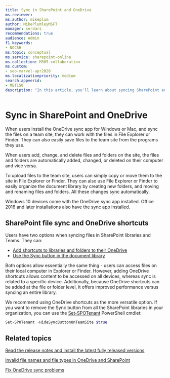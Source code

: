 ```yaml
---
title: Sync in SharePoint and OneDrive
ms.reviewer: 
ms.author: mikeplum
author: MikePlumleyMSFT
manager: serdars
recommendations: true
audience: Admin
f1.keywords:
- NOCSH
ms.topic: conceptual
ms.service: sharepoint-online
ms.collection: M365-collaboration
ms.custom:
- seo-marvel-apr2020
ms.localizationpriority: medium
search.appverid:
- MET150
description: "In this article, you'll learn about syncing SharePoint and OneDrive files using the OneDrive sync app for Windows and Mac."
---
```


# Sync in SharePoint and OneDrive

When users install the OneDrive sync app for Windows or Mac, and sync the files on a team site, they can work with the files in File Explorer or Finder. They can also easily save files to the team site from the programs they use.

When users add, change, and delete files and folders on the site, the files and folders are automatically added, changed, or deleted on their computer and vice versa.

To upload files to the team site, users can simply copy or move them to the site in File Explorer or Finder. They can also use File Explorer or Finder to easily organize the document library by creating new folders, and moving and renaming files and folders. All these changes sync automatically.

Windows 10 devices come with the OneDrive sync app installed. Office 2016 and later installations also have the sync app installed.

## SharePoint file sync and OneDrive shortcuts

Users have two options when syncing files in SharePoint libraries and Teams. They can:

- [Add shortcuts to libraries and folders to their OneDrive](https://support.microsoft.com/office/d66b1347-99b7-4470-9360-ffc048d35a33)
- [Use the Sync button in the document library](https://support.microsoft.com/office/6de9ede8-5b6e-4503-80b2-6190f3354a88)

Both options allow essentially the same thing - users can access files on their local computer in Explorer or Finder. However, adding OneDrive shortcuts allows content to be accessed on all devices, whereas sync is related to a specific device. Additionally, because OneDrive shortcuts can be added at the file or folder level, it offers improved performance versus syncing an entire library.

We recommend using OneDrive shortcuts as the more versatile option. If you want to remove the Sync button from all the SharePoint libraries in your organization, you can use the [Set-SPOTenant](/powershell/module/sharepoint-online/set-spotenant) PowerShell cmdlet:

```PowerShell
Set-SPOTenant -HideSyncButtonOnTeamSite $true
```

## Related topics

[Read the release notes and install the latest fully released versions](https://support.office.com/article/845dcf18-f921-435e-bf28-4e24b95e5fc0)

[Invalid file names and file types in OneDrive and SharePoint](https://support.office.com/article/64883a5d-228e-48f5-b3d2-eb39e07630fa)

[Fix OneDrive sync problems](https://support.office.com/article/fix-onedrive-sync-problems-0899b115-05f7-45ec-95b2-e4cc8c4670b2)
